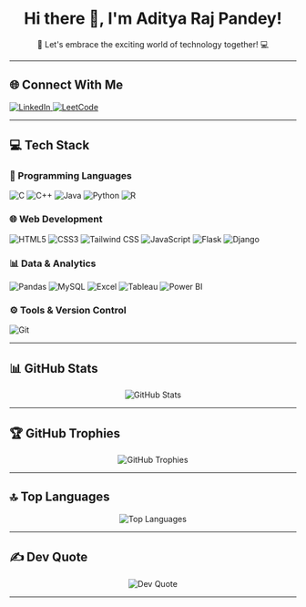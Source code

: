 <h1 align="center">Hi there 👋, I'm Aditya Raj Pandey!</h1>

<p align="center">🚀 Let's embrace the exciting world of technology together! 💻</p>

---

## 🌐 Connect With Me

<p>
  <a href="https://www.linkedin.com/in/adityarajpandey067/">
    <img src="https://img.shields.io/badge/-LinkedIn-blue?logo=linkedin" alt="LinkedIn">
  </a>
  <a href="https://leetcode.com/u/adityaraj_067/">
    <img src="https://img.shields.io/badge/-LeetCode-FFA116?logo=leetcode" alt="LeetCode">
  </a>
</p>

---

## 💻 Tech Stack

### 🧠 Programming Languages
![C](https://img.shields.io/badge/-C-00599C?logo=c)
![C++](https://img.shields.io/badge/-C++-00599C?logo=c%2B%2B)
![Java](https://img.shields.io/badge/-Java-007396?logo=java)
![Python](https://img.shields.io/badge/-Python-3776AB?logo=python)
![R](https://img.shields.io/badge/-R-276DC3?logo=r)

### 🌐 Web Development
![HTML5](https://img.shields.io/badge/-HTML5-E34F26?logo=html5)
![CSS3](https://img.shields.io/badge/-CSS3-1572B6?logo=css3)
![Tailwind CSS](https://img.shields.io/badge/-TailwindCSS-06B6D4?logo=tailwindcss)
![JavaScript](https://img.shields.io/badge/-JavaScript-F7DF1E?logo=javascript)
![Flask](https://img.shields.io/badge/-Flask-000000?logo=flask)
![Django](https://img.shields.io/badge/-Django-092E20?logo=django)

### 📊 Data & Analytics
![Pandas](https://img.shields.io/badge/-Pandas-150458?logo=pandas)
![MySQL](https://img.shields.io/badge/-MySQL-4479A1?logo=mysql)
![Excel](https://img.shields.io/badge/-Excel-217346?logo=microsoft-excel)
![Tableau](https://img.shields.io/badge/-Tableau-E97627?logo=tableau)
![Power BI](https://img.shields.io/badge/-Power%20BI-F2C811?logo=powerbi)

### ⚙️ Tools & Version Control
![Git](https://img.shields.io/badge/-Git-F05032?logo=git)

---

## 📊 GitHub Stats

<p align="center">
  <img src="https://github-readme-stats.vercel.app/api?username=Adityaraj067&show_icons=true&theme=tokyonight" alt="GitHub Stats" />
</p>

---

## 🏆 GitHub Trophies

<p align="center">
  <img src="https://github-profile-trophy.vercel.app/?username=Adityaraj067&theme=algolia" alt="GitHub Trophies" />
</p>

---

## 🔝 Top Languages

<p align="center">
  <img src="https://github-readme-stats.vercel.app/api/top-langs/?username=Adityaraj067&layout=compact&theme=tokyonight" alt="Top Languages" />
</p>

---

## ✍️ Dev Quote

<p align="center">
  <img src="https://quotes-github-readme.vercel.app/api?type=horizontal&theme=radical" alt="Dev Quote" />
</p>

---

